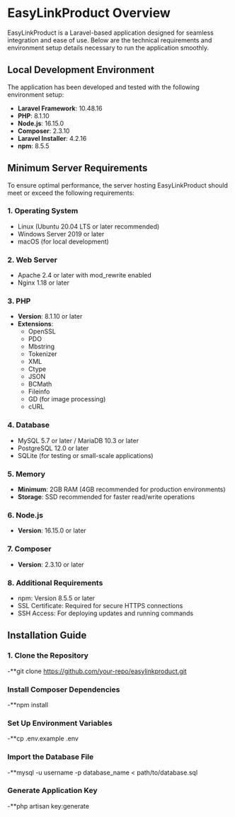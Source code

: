 # EasyLinkProduct Overview

EasyLinkProduct is a Laravel-based application designed for seamless integration and ease of use. Below are the technical requirements and environment setup details necessary to run the application smoothly.

## Local Development Environment

The application has been developed and tested with the following environment setup:

- **Laravel Framework**: 10.48.16
- **PHP**: 8.1.10
- **Node.js**: 16.15.0
- **Composer**: 2.3.10
- **Laravel Installer**: 4.2.16
- **npm**: 8.5.5

## Minimum Server Requirements

To ensure optimal performance, the server hosting EasyLinkProduct should meet or exceed the following requirements:

### 1. Operating System
- Linux (Ubuntu 20.04 LTS or later recommended)
- Windows Server 2019 or later
- macOS (for local development)

### 2. Web Server
- Apache 2.4 or later with mod_rewrite enabled
- Nginx 1.18 or later

### 3. PHP
- **Version**: 8.1.10 or later
- **Extensions**:
  - OpenSSL
  - PDO
  - Mbstring
  - Tokenizer
  - XML
  - Ctype
  - JSON
  - BCMath
  - Fileinfo
  - GD (for image processing)
  - cURL

### 4. Database
- MySQL 5.7 or later / MariaDB 10.3 or later
- PostgreSQL 12.0 or later
- SQLite (for testing or small-scale applications)

### 5. Memory
- **Minimum**: 2GB RAM (4GB recommended for production environments)
- **Storage**: SSD recommended for faster read/write operations

### 6. Node.js
- **Version**: 16.15.0 or later

### 7. Composer
- **Version**: 2.3.10 or later

### 8. Additional Requirements
- npm: Version 8.5.5 or later
- SSL Certificate: Required for secure HTTPS connections
- SSH Access: For deploying updates and running commands

## Installation Guide

### 1. Clone the Repository
-**git clone https://github.com/your-repo/easylinkproduct.git

### Install Composer Dependencies
-**npm install

### Set Up Environment Variables
-**cp .env.example .env

###  Import the Database File
-**mysql -u username -p database_name < path/to/database.sql

### Generate Application Key
-**php artisan key:generate

